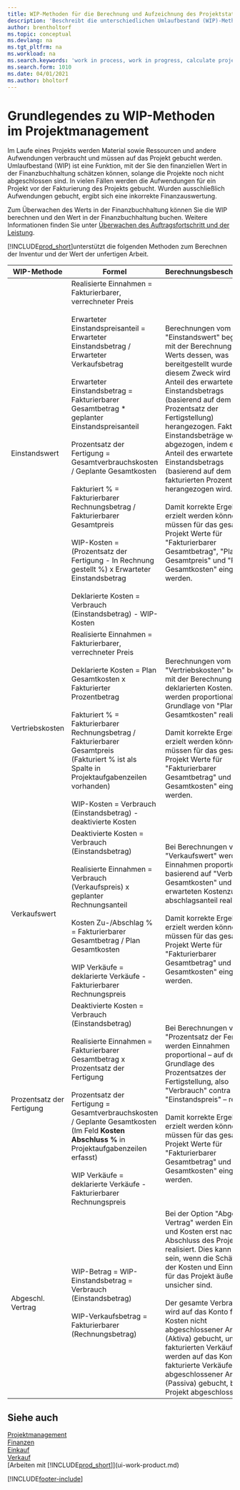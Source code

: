```yaml
---
title: WIP-Methoden für die Berechnung und Aufzeichnung des Projektstatus
description: 'Beschreibt die unterschiedlichen Umlaufbestand (WIP)-Methoden, die verwendet werden können, um Finanzdaten für Projekte zu senden und zu überwachen, die im Umlaufbestand sind.'
author: brentholtorf
ms.topic: conceptual
ms.devlang: na
ms.tgt_pltfrm: na
ms.workload: na
ms.search.keywords: 'work in process, work in progress, calculate project WIP'
ms.search.form: 1010
ms.date: 04/01/2021
ms.author: bholtorf
---
```

# Grundlegendes zu WIP-Methoden im Projektmanagement

Im Laufe eines Projekts werden Material sowie Ressourcen und andere Aufwendungen verbraucht und müssen auf das Projekt gebucht werden. Umlaufbestand (WIP) ist eine Funktion, mit der Sie den finanziellen Wert in der Finanzbuchhaltung schätzen können, solange die Projekte noch nicht abgeschlossen sind. In vielen Fällen werden die Aufwendungen für ein Projekt vor der Fakturierung des Projekts gebucht. Wurden ausschließlich Aufwendungen gebucht, ergibt sich eine inkorrekte Finanzauswertung.

Zum Überwachen des Werts in der Finanzbuchhaltung können Sie die WIP berechnen und den Wert in der Finanzbuchhaltung buchen. Weitere Informationen finden Sie unter [Überwachen des Auftragsfortschritt und der Leistung](projects-how-monitor-progress-performance.md).

[!INCLUDE[prod_short](includes/prod_short.md)]unterstützt die folgenden Methoden zum Berechnen der Inventur und der Wert der unfertigen Arbeit.

| WIP-Methode | Formel | Berechnungsbeschreibung |
| --- | --- | --- |
| Einstandswert |Realisierte Einnahmen = Fakturierbarer, verrechneter Preis <br /><br />Erwarteter Einstandspreisanteil = Erwarteter Einstandsbetrag / Erwarteter Verkaufsbetrag <br /><br />Erwarteter Einstandsbetrag = Fakturierbarer Gesamtbetrag * geplanter Einstandspreisanteil <br /><br />Prozentsatz der Fertigung = Gesamtverbrauchskosten / Geplante Gesamtkosten <br /><br />Fakturiert % = Fakturierbarer Rechnungsbetrag / Fakturierbarer Gesamtpreis <br /><br />WIP-Kosten = (Prozentsatz der Fertigung - In Rechnung gestellt %) x Erwarteter Einstandsbetrag <br /><br />Deklarierte Kosten = Verbrauch (Einstandsbetrag) - WIP-Kosten|Berechnungen vom Typ "Einstandswert" beginnen mit der Berechnung des Werts dessen, was bereitgestellt wurde. Zu diesem Zweck wird ein Anteil des erwarteten Einstandsbetrags (basierend auf dem Prozentsatz der Fertigstellung) herangezogen. Fakturierte Einstandsbeträge werden abgezogen, indem ein Anteil des erwarteten Einstandsbetrags (basierend auf dem fakturierten Prozentsatz) herangezogen wird.<br /><br />Damit korrekte Ergebnisse erzielt werden können, müssen für das gesamte Projekt Werte für "Fakturierbarer Gesamtbetrag", "Plan Gesamtpreis" und "Plan Gesamtkosten" eingegeben werden. |
| Vertriebskosten |Realisierte Einnahmen = Fakturierbarer, verrechneter Preis<br /><br /> Deklarierte Kosten = Plan Gesamtkosten x Fakturierter Prozentbetrag<br /><br /> Fakturiert % = Fakturierbarer Rechnungsbetrag / Fakturierbarer Gesamtpreis<br /> (Fakturiert % ist als Spalte in Projektaufgabenzeilen vorhanden)<br /><br /> WIP-Kosten = Verbrauch (Einstandsbetrag) - deaktivierte Kosten |Berechnungen vom Typ "Vertriebskosten" beginnen mit der Berechnung der deklarierten Kosten. Kosten werden proportional auf der Grundlage von "Plan Gesamtkosten" realisiert.<br /><br /> Damit korrekte Ergebnisse erzielt werden können, müssen für das gesamte Projekt Werte für "Fakturierbarer Gesamtbetrag" und "Plan Gesamtkosten" eingegeben werden. |
| Verkaufswert |Deaktivierte Kosten = Verbrauch (Einstandsbetrag)<br /><br /> Realisierte Einnahmen = Verbrauch (Verkaufspreis) x geplanter Rechnungsanteil<br /><br /> Kosten Zu-/Abschlag % = Fakturierbarer Gesamtbetrag / Plan Gesamtkosten<br /><br /> WIP Verkäufe = deklarierte Verkäufe - Fakturierbarer Rechnungspreis |Bei Berechnungen vom Typ "Verkaufswert" werden die Einnahmen proportional basierend auf "Verbrauch Gesamtkosten" und dem erwarteten Kostenzu-/-abschlagsanteil realisiert.<br /><br /> Damit korrekte Ergebnisse erzielt werden können, müssen für das gesamte Projekt Werte für "Fakturierbarer Gesamtbetrag" und "Plan Gesamtkosten" eingegeben werden. |
| Prozentsatz der Fertigung |Deaktivierte Kosten = Verbrauch (Einstandsbetrag)<br /><br /> Realisierte Einnahmen = Fakturierbarer Gesamtbetrag x Prozentsatz der Fertigung<br /><br /> Prozentsatz der Fertigung = Gesamtverbrauchskosten / Geplante Gesamtkosten<br /> (Im Feld **Kosten Abschluss %** in Projektaufgabenzeilen erfasst)<br /><br /> WIP Verkäufe = deklarierte Verkäufe - Fakturierbarer Rechnungspreis |Bei Berechnungen vom Typ "Prozentsatz der Fertigung" werden Einnahmen proportional – auf der Grundlage des Prozentsatzes der Fertigstellung, also "Verbrauch" contra "Einstandspreis" – realisiert.<br /><br /> Damit korrekte Ergebnisse erzielt werden können, müssen für das gesamte Projekt Werte für "Fakturierbarer Gesamtbetrag" und "Plan Gesamtkosten" eingegeben werden. |
| Abgeschl. Vertrag |WIP-Betrag = WIP-Einstandsbetrag = Verbrauch (Einstandsbetrag)<br /><br /> WIP-Verkaufsbetrag = Fakturierbarer (Rechnungsbetrag) |Bei der Option "Abgeschl. Vertrag" werden Einnahmen und Kosten erst nach Abschluss des Projekts realisiert. Dies kann nützlich sein, wenn die Schätzungen der Kosten und Einnahmen für das Projekt äußerst unsicher sind.<br /><br /> Der gesamte Verbrauch wird auf das Konto für Kosten nicht abgeschlossener Arbeiten (Aktiva) gebucht, und alle fakturierten Verkäufe werden auf das Konto für fakturierte Verkäufe nicht abgeschlossener Arbeiten (Passiva) gebucht, bis das Projekt abgeschlossen ist. |

## Siehe auch 

[Projektmanagement](projects-manage-projects.md)  
[Finanzen](finance.md)  
[Einkauf](purchasing-manage-purchasing.md)  
[Verkauf](sales-manage-sales.md)  
[Arbeiten mit [!INCLUDE[prod_short](includes/prod_short.md)]](ui-work-product.md)  


[!INCLUDE[footer-include](includes/footer-banner.md)]
